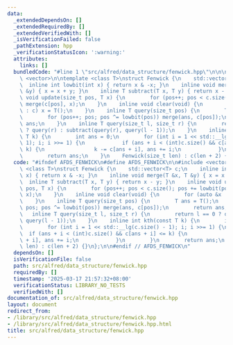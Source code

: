 ```yaml
---
data:
  _extendedDependsOn: []
  _extendedRequiredBy: []
  _extendedVerifiedWith: []
  _isVerificationFailed: false
  _pathExtension: hpp
  _verificationStatusIcon: ':warning:'
  attributes:
    links: []
  bundledCode: "#line 1 \"src/alfred/data_structure/fenwick.hpp\"\n\n\n\n#include\
    \ <vector>\n\ntemplate <class T>\nstruct Fenwick {\n    std::vector<T> c;\n  \
    \  inline int lowbit(int x) { return x & -x; }\n    inline void merge(T &x, T\
    \ &y) { x = x + y; }\n    inline T subtract(T x, T y) { return x - y; }\n    inline\
    \ void update(size_t pos, T x) {\n        for (pos++; pos < c.size(); pos += lowbit(pos))\
    \ merge(c[pos], x);\n    }\n    inline void clear(void) {\n        for (auto &x\
    \ : c) x = T();\n    }\n    inline T query(size_t pos) {\n        T ans = T();\n\
    \        for (pos++; pos; pos ^= lowbit(pos)) merge(ans, c[pos]);\n        return\
    \ ans;\n    }\n    inline T query(size_t l, size_t r) {\n        return l == 0\
    \ ? query(r) : subtract(query(r), query(l - 1));\n    }\n    inline int kth(const\
    \ T k) {\n        int ans = 0;\n        for (int i = 1 << std::__lg(c.size() -\
    \ 1); i; i >>= 1) {\n            if (ans + i < (int)c.size() && c[ans + i] <=\
    \ k) {\n                k -= c[ans + i], ans += i;\n            }\n        }\n\
    \        return ans;\n    }\n    Fenwick(size_t len) : c(len + 2) {}\n};\n\n\n"
  code: "#ifndef AFDS_FENWICK\n#define AFDS_FENWICK\n\n#include <vector>\n\ntemplate\
    \ <class T>\nstruct Fenwick {\n    std::vector<T> c;\n    inline int lowbit(int\
    \ x) { return x & -x; }\n    inline void merge(T &x, T &y) { x = x + y; }\n  \
    \  inline T subtract(T x, T y) { return x - y; }\n    inline void update(size_t\
    \ pos, T x) {\n        for (pos++; pos < c.size(); pos += lowbit(pos)) merge(c[pos],\
    \ x);\n    }\n    inline void clear(void) {\n        for (auto &x : c) x = T();\n\
    \    }\n    inline T query(size_t pos) {\n        T ans = T();\n        for (pos++;\
    \ pos; pos ^= lowbit(pos)) merge(ans, c[pos]);\n        return ans;\n    }\n \
    \   inline T query(size_t l, size_t r) {\n        return l == 0 ? query(r) : subtract(query(r),\
    \ query(l - 1));\n    }\n    inline int kth(const T k) {\n        int ans = 0;\n\
    \        for (int i = 1 << std::__lg(c.size() - 1); i; i >>= 1) {\n          \
    \  if (ans + i < (int)c.size() && c[ans + i] <= k) {\n                k -= c[ans\
    \ + i], ans += i;\n            }\n        }\n        return ans;\n    }\n    Fenwick(size_t\
    \ len) : c(len + 2) {}\n};\n\n#endif // AFDS_FENWICK\n"
  dependsOn: []
  isVerificationFile: false
  path: src/alfred/data_structure/fenwick.hpp
  requiredBy: []
  timestamp: '2025-03-17 21:57:32+08:00'
  verificationStatus: LIBRARY_NO_TESTS
  verifiedWith: []
documentation_of: src/alfred/data_structure/fenwick.hpp
layout: document
redirect_from:
- /library/src/alfred/data_structure/fenwick.hpp
- /library/src/alfred/data_structure/fenwick.hpp.html
title: src/alfred/data_structure/fenwick.hpp
---
```


